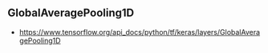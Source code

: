 ## GlobalAveragePooling1D
- https://www.tensorflow.org/api_docs/python/tf/keras/layers/GlobalAveragePooling1D
